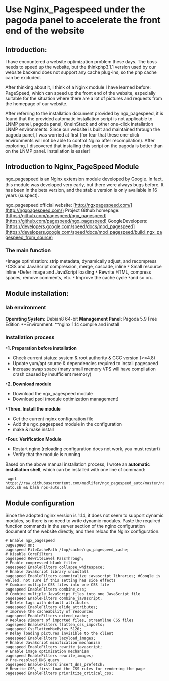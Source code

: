 # Use Nginx_Pagespeed under the pagoda panel to accelerate the front end of the website

## Introduction:
  I have encountered a website optimization problem these days. The boss needs to speed up the website, but the thinkphp3.1.1 version used by our website backend does not support any cache plug-ins, so the php cache can be excluded.
        
  After thinking about it, I think of a Nginx module I have learned before: PageSpeed, which can speed up the front end of the website, especially suitable for the situation where there are a lot of pictures and requests from the homepage of our website.
        
  After referring to the installation document provided by ngx_pagespeed, it is found that the provided automatic installation script is not applicable to LNMP panel, pagoda panel, OneInStack and other one-click installation LNMP environments. Since our website is built and maintained through the pagoda panel, I was worried at first (for fear that these one-click environments will not be able to control Nginx after recompilation). After exploring, I discovered that installing this script on the pagoda is better than on the LNMP panel. Installation is easier!

## Introduction to Nginx_PageSpeed ​​Module
  ngx_pagespeed is an Nginx extension module developed by Google. In fact, this module was developed very early, but there were always bugs before. It has been in the beta version, and the stable version is only available in 16 years (suspect).
    
ngx_pagespeed official website: [http://ngxpagespeed.com/](http://ngxpagespeed.com/)
Project Github homepage: [https://github.com/pagespeed/ngx_pagespeed](https://github.com/pagespeed/ngx_pagespeed)
GoogleDevelopers: [https://developers.google.com/speed/docs/mod_pagespeed](https://developers.google.com/speed/docs/mod_pagespeed/build_ngx_pagespeed_from_source)

### The main function

`*`Image optimization: strip metadata, dynamically adjust, and recompress
`*`CSS and JavaScript compression, merge, cascade, inline
`*` Small resource inline
`*`Defer image and JavaScript loading
`*` Rewrite HTML, compress spaces, remove comments, etc.
`*` Improve the cache cycle
`*`and so on...


## Module installation:

### lab environment

**Operating System:** Debian8 64-bit
**Management Panel:** Pagoda 5.9 Free Edition
**Environment: **nginx 1.14 compile and install

### Installation process
`*`**1. Preparation before installation**
  * Check current status: system & root authority & GCC version (>=4.8)
  * Update yum/apt source & dependencies required to install pagespeed
  * Increase swap space (many small memory VPS will have compilation crash caused by insufficient memory)

`*`**2. Download module**
  * Download the ngx_pagespeed module
  * Download psol (module optimization management)

`*`**Three. Install the module**
  * Get the current nginx configuration file
  * Add the ngx_pagespeed module in the configuration
  * make & make install

`*`**Four. Verification Module**
  * Restart nginx (reloading configuration does not work, you must restart)
  * Verify that the module is running

Based on the above manual installation process, I wrote an **automatic installation shell**, which can be installed with one line of command:

```shell
 wget https://raw.githubusercontent.com/madlifer/ngx_pagespeed_auto/master/nps-auto.sh && bash nps-auto.sh
```

## Module configuration
  Since the adopted nginx version is 1.14, it does not seem to support dynamic modules, so there is no need to write dynamic modules. Paste the required function commands in the server section of the nginx configuration document of the website directly, and then reload the Nginx configuration.

```TXT
# Enable ngx_pagespeed    
pagespeed on;    
pagespeed FileCachePath /tmp/cache/ngx_pagespeed_cache;    
# Disable CoreFilters    
pagespeed RewriteLevel PassThrough;    
# Enable compressed blank filter    
pagespeed EnableFilters collapse_whitespace;    
# Enable JavaScript library uninstall    
pagespeed EnableFilters canonicalize_javascript_libraries; #Google is walled, not sure if this setting has side effects 
# Combine multiple CSS files into one CSS file    
pagespeed EnableFilters combine_css;    
# Combine multiple JavaScript files into one JavaScript file    
pagespeed EnableFilters combine_javascript;    
# Delete tags with default attributes    
pagespeed EnableFilters elide_attributes;    
# Improve the cacheability of resources    
pagespeed EnableFilters extend_cache;    
# Replace @import of imported files, streamline CSS files    
pagespeed EnableFilters flatten_css_imports;    
pagespeed CssFlattenMaxBytes 5120;    
# Delay loading pictures invisible to the client    
pagespeed EnableFilters lazyload_images;    
# Enable JavaScript minification mechanism    
pagespeed EnableFilters rewrite_javascript;    
# Enable image optimization mechanism    
pagespeed EnableFilters rewrite_images;    
# Pre-resolved DNS query    
pagespeed EnableFilters insert_dns_prefetch;    
# Rewrite CSS, first load the CSS rules for rendering the page    
pagespeed EnableFilters prioritize_critical_css; 

```
